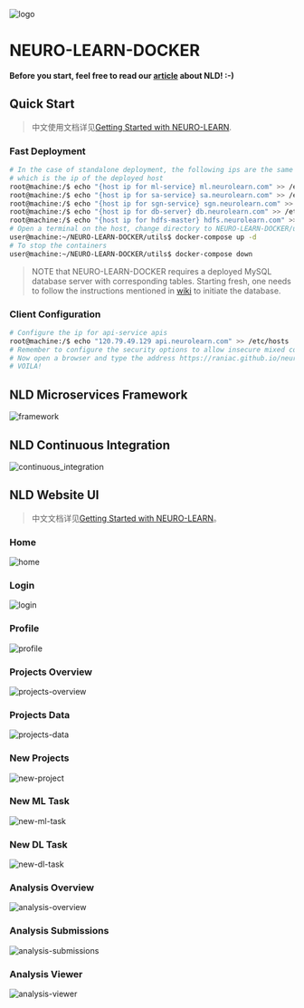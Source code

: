 ![logo](doc/logo.png)

# NEURO-LEARN-DOCKER

**Before you start, feel free to read our [article](https://www.jianshu.com/p/06f0451463fe) about NLD! :-)**

## Quick Start

> 中文使用文档详见[Getting Started with NEURO-LEARN](https://www.jianshu.com/p/067747c881ee).

### Fast Deployment

```bash
# In the case of standalone deployment, the following ips are the same
# which is the ip of the deployed host
root@machine:/$ echo "{host ip for ml-service} ml.neurolearn.com" >> /etc/hosts
root@machine:/$ echo "{host ip for sa-service} sa.neurolearn.com" >> /etc/hosts
root@machine:/$ echo "{host ip for sgn-service} sgn.neurolearn.com" >> /etc/hosts
root@machine:/$ echo "{host ip for db-server} db.neurolearn.com" >> /etc/hosts
root@machine:/$ echo "{host ip for hdfs-master} hdfs.neurolearn.com" >> /etc/hosts
# Open a terminal on the host, change directory to NEURO-LEARN-DOCKER/utils
user@machine:~/NEURO-LEARN-DOCKER/utils$ docker-compose up -d
# To stop the containers
user@machine:~/NEURO-LEARN-DOCKER/utils$ docker-compose down
```

> NOTE that NEURO-LEARN-DOCKER requires a deployed MySQL database server with corresponding tables.
> Starting fresh, one needs to follow the instructions mentioned in [wiki](https://github.com/Raniac/NEURO-LEARN-DOCKER/wiki) to initiate the database.

### Client Configuration

```bash
# Configure the ip for api-service apis
root@machine:/$ echo "120.79.49.129 api.neurolearn.com" >> /etc/hosts
# Remember to configure the security options to allow insecure mixed contents
# Now open a browser and type the address https://raniac.github.io/neuro-learn-website/
# VOILA!
```

## NLD Microservices Framework

![framework](doc/framework.png)

## NLD Continuous Integration

![continuous_integration](doc/continuous_integration.png)

## NLD Website UI

> 中文文档详见[Getting Started with NEURO-LEARN](https://www.jianshu.com/p/067747c881ee)。

### Home

![home](doc/screenshots/home.png)

### Login

![login](doc/screenshots/login.png)

### Profile

![profile](doc/screenshots/profile.png)

### Projects Overview

![projects-overview](doc/screenshots/projects-overview.png)

### Projects Data

![projects-data](doc/screenshots/projects-data.png)

### New Projects

![new-project](doc/screenshots/new-project.png)

### New ML Task

![new-ml-task](doc/screenshots/new-ml-task.png)

### New DL Task

![new-dl-task](doc/screenshots/new-dl-task.png)

### Analysis Overview

![analysis-overview](doc/screenshots/analysis-overview.png)

### Analysis Submissions

![analysis-submissions](doc/screenshots/analysis-submissions.png)

### Analysis Viewer

![analysis-viewer](doc/screenshots/analysis-viewer.png)
